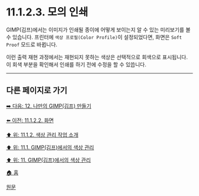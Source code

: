 # 11.1.2.3. 모의 인쇄
GIMP(김프)에서는 이미지가 인쇄될 종이에 어떻게 보이는지 알 수 있는 미리보기를 볼 수 있습니다. 프린터에 `색상 프로필(Color Profile)`이 설정되었다면, 화면은 `Soft Proof` 모드로 바뀝니다.

이런 출력 재현 과정에서는 재현되지 못하는 색상은 선택적으로 회색으로 표시됩니다. 이 회색 부분을 확인해서 인쇄를 하기 전에 수정을 할 수 있씁니다.

***

## 다른 페이지로 가기

[➡️ 다음: 12. 나만의 GIMP(김프) 만들기](./12-00-enrich-my-gimp.md)

[⬅️ 이전: 11.1.2.2. 화면](./11-01-02-02-display.md)

[⬆️ 위: 11.1.2. 색상 관리 작업 소개](./11-01-02-00-introduction_to_a_color_managed_workflow.md)

[⬆️ 위: 11.1. GIMP(김프)에서의 색상 관리](./11-01-00-color-management-in-gimp.md)

[⬆️ 위: 11. GIMP(김프)에서의 색상 관리](./11-00-color-management-with-gimp.md)

[🏠 홈](./00-home.md)

[원문](https://docs.gimp.org/2.10/ko/gimp-imaging-color-management.html#idm7829)

